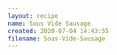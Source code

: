 ```yaml
---
layout: recipe
name: Sous Vide Sausage
created: 2020-07-04 14:43:55
filename: Sous-Vide-Sausage
---
```

